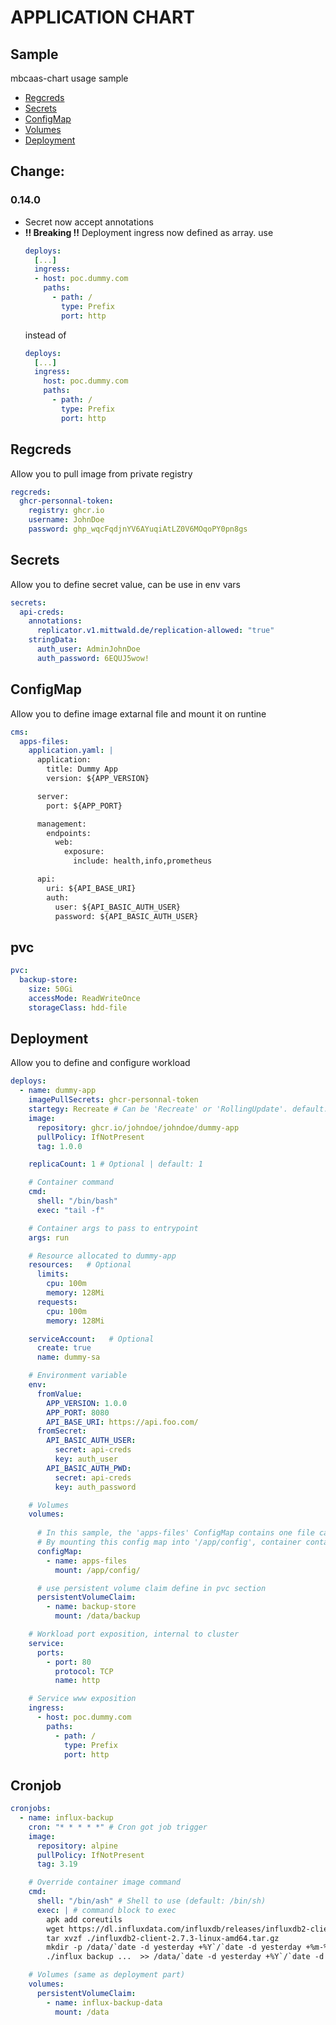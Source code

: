 
# APPLICATION CHART

## Sample

mbcaas-chart usage sample

- [Regcreds](#regcreds)
- [Secrets](#secrets)
- [ConfigMap](#configmap)
- [Volumes](#pvc)
- [Deployment](#deployment)

## Change:

### 0.14.0
  - Secret now accept annotations
  - **!! Breaking !!** Deployment ingress now defined as array. 
    use
    ```yaml
    deploys:
      [...]
      ingress:
      - host: poc.dummy.com
        paths:
          - path: /
            type: Prefix
            port: http
    ```
    instead of 
    ```yaml
    deploys:
      [...]
      ingress:
        host: poc.dummy.com
        paths:
          - path: /
            type: Prefix
            port: http
    ```

## Regcreds

Allow you to pull image from private registry

```yaml
regcreds:
  ghcr-personnal-token:
    registry: ghcr.io
    username: JohnDoe
    password: ghp_wqcFqdjnYV6AYuqiAtLZ0V6MOqoPY0pn8gs
```

## Secrets

Allow you to define secret value, can be use in env vars

```yaml
secrets:
  api-creds:
    annotations:
      replicator.v1.mittwald.de/replication-allowed: "true"
    stringData:
      auth_user: AdminJohnDoe
      auth_password: 6EQUJ5wow!
```

## ConfigMap

Allow you to define image extarnal file and mount it on runtine

```yaml
cms:
  apps-files:
    application.yaml: |
      application:
        title: Dummy App
        version: ${APP_VERSION}

      server:
        port: ${APP_PORT}

      management:
        endpoints:
          web:
            exposure:
              include: health,info,prometheus

      api:
        uri: ${API_BASE_URI}
        auth:
          user: ${API_BASIC_AUTH_USER}
          password: ${API_BASIC_AUTH_USER}
```

## pvc

```yaml
pvc:
  backup-store:
    size: 50Gi
    accessMode: ReadWriteOnce
    storageClass: hdd-file
```

## Deployment

Allow you to define and configure workload

```yaml
deploys:
  - name: dummy-app
    imagePullSecrets: ghcr-personnal-token
    startegy: Recreate # Can be 'Recreate' or 'RollingUpdate'. default: 'Recreate'. nb: RollingUpdate may not be possible if namespace quota do not permit to create a new pod
    image:
      repository: ghcr.io/johndoe/johndoe/dummy-app
      pullPolicy: IfNotPresent
      tag: 1.0.0

    replicaCount: 1 # Optional | default: 1

    # Container command
    cmd:
      shell: "/bin/bash"
      exec: "tail -f"

    # Container args to pass to entrypoint
    args: run

    # Resource allocated to dummy-app
    resources:   # Optional
      limits:
        cpu: 100m
        memory: 128Mi
      requests:
        cpu: 100m
        memory: 128Mi

    serviceAccount:   # Optional
      create: true
      name: dummy-sa

    # Environment variable
    env:
      fromValue:
        APP_VERSION: 1.0.0
        APP_PORT: 8080
        API_BASE_URI: https://api.foo.com/
      fromSecret:
        API_BASIC_AUTH_USER:
          secret: api-creds
          key: auth_user
        API_BASIC_AUTH_PWD:
          secret: api-creds
          key: auth_password

    # Volumes
    volumes:
  
      # In this sample, the 'apps-files' ConfigMap contains one file called 'application.yaml'.
      # By mounting this config map into '/app/config', container contains at runtime a file '/app/config/application.yaml'
      configMap:
        - name: apps-files
          mount: /app/config/

      # use persistent volume claim define in pvc section
      persistentVolumeClaim:
        - name: backup-store
          mount: /data/backup

    # Workload port exposition, internal to cluster 
    service:
      ports:
        - port: 80
          protocol: TCP
          name: http

    # Service www exposition
    ingress:
      - host: poc.dummy.com
        paths:
          - path: /
            type: Prefix
            port: http
```


## Cronjob

```yaml
cronjobs:
  - name: influx-backup
    cron: "* * * * *" # Cron got job trigger
    image:
      repository: alpine
      pullPolicy: IfNotPresent
      tag: 3.19

    # Override container image command
    cmd: 
      shell: "/bin/ash" # Shell to use (default: /bin/sh)
      exec: | # command block to exec
        apk add coreutils
        wget https://dl.influxdata.com/influxdb/releases/influxdb2-client-2.7.3-linux-amd64.tar.gz
        tar xvzf ./influxdb2-client-2.7.3-linux-amd64.tar.gz
        mkdir -p /data/`date -d yesterday +%Y`/`date -d yesterday +%m-%B`
        ./influx backup ...  >> /data/`date -d yesterday +%Y`/`date -d yesterday +%m-%B`/`date -d yesterday +%d-%A`.csv

    # Volumes (same as deployment part)
    volumes:
      persistentVolumeClaim:
        - name: influx-backup-data
          mount: /data
```